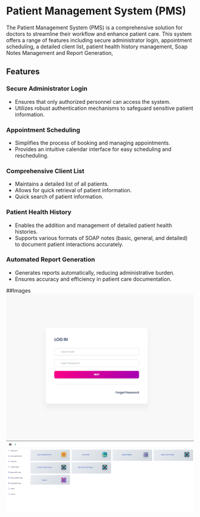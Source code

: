 # Patient Management System (PMS)

The Patient Management System (PMS) is a comprehensive solution for doctors to streamline their workflow and enhance patient care. This system offers a range of features including secure administrator login, appointment scheduling, a detailed client list, patient health history management, Soap Notes Management and Report Generation, 

## Features

### Secure Administrator Login
- Ensures that only authorized personnel can access the system.
- Utilizes robust authentication mechanisms to safeguard sensitive patient information.

### Appointment Scheduling
- Simplifies the process of booking and managing appointments.
- Provides an intuitive calendar interface for easy scheduling and rescheduling.

### Comprehensive Client List
- Maintains a detailed list of all patients.
- Allows for quick retrieval of patient information.
- Quick search of patient information.

### Patient Health History
- Enables the addition and management of detailed patient health histories.
- Supports various formats of SOAP notes (basic, general, and detailed) to document patient interactions accurately.

### Automated Report Generation
- Generates reports automatically, reducing administrative burden.
- Ensures accuracy and efficiency in patient care documentation.

##Images
![Login](image/login.png)
![Dashboard](image/dashboard.png)
